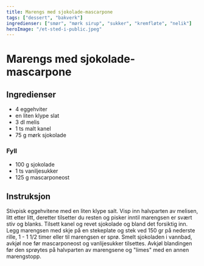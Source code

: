 ```yaml
---
title: Marengs med sjokolade-mascarpone
tags: ["dessert", "bakverk"]
ingredienser: ["smør", "mørk sirup", "sukker", "kremfløte", "nelik"]
heroImage: "/et-sted-i-public.jpeg"
---
```


# Marengs med sjokolade-mascarpone

## Ingredienser

- 4 eggehviter
- en liten klype slat
- 3 dl melis
- 1 ts malt kanel
- 75 g mørk sjokolade

### Fyll

- 100 g sjokolade
- 1 ts vaniljesukker
- 125 g mascarponeost

## Instruksjon

Stivpisk eggehvitene med en liten klype salt. Visp inn halvparten av melisen, litt etter litt, deretter tilsetter du resten og pisker inntil marengsen er svært stiv og blanks. Tilsett kanel og revet sjokolade og bland det forsiktig inn. Legg marengsen med skje på en stekeplate og stek ved 150 gr på nederste rille, 1 - 1 1/2 timer eller til marengsen er sprø. Smelt sjokoladen i vannbad, avkjøl noe før mascarponeost og vanlijesukker tilsettes. Avkjøl blandingen før den sprøytes på halvparten av marengsene og "limes" med en annen marengstopp.
